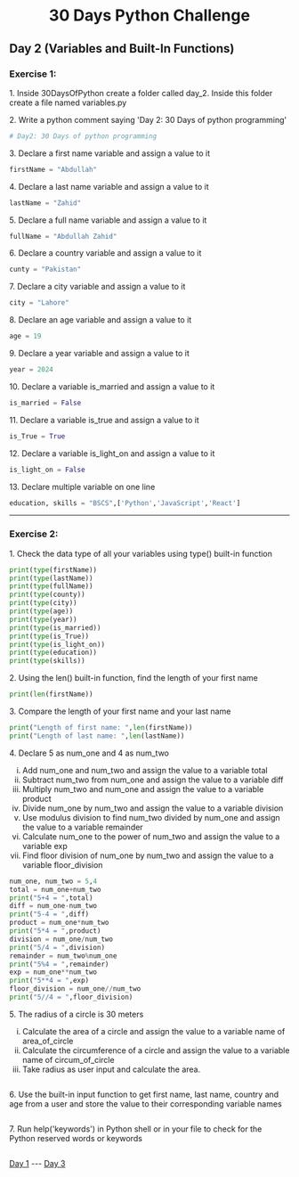 <h1 align="center">30 Days Python Challenge</h1>
<h2>Day 2 (Variables and Built-In Functions)</h1>
<h3>Exercise 1:</h3>
<p>1. Inside 30DaysOfPython create a folder called day_2. Inside this folder create a file named variables.py</p>

<p>2. Write a python comment saying 'Day 2: 30 Days of python programming'</p>

```py
# Day2: 30 Days of python programming
```

<p>3. Declare a first name variable and assign a value to it</p>

```py
firstName = "Abdullah"
```

<p>4. Declare a last name variable and assign a value to it</p>

```py
lastName = "Zahid"
```

<p>5. Declare a full name variable and assign a value to it</p>

```py
fullName = "Abdullah Zahid"
```

<p>6. Declare a country variable and assign a value to it</p>

```py
cunty = "Pakistan"

```

<p>7. Declare a city variable and assign a value to it</p>

```py
city = "Lahore"
```

<p>8. Declare an age variable and assign a value to it </p>

```py
age = 19
```

<p>9. Declare a year variable and assign a value to it</p>

```py
year = 2024
```

<p>10. Declare a variable is_married and assign a value to it</p>

```py
is_married = False
```

<p>11. Declare a variable is_true and assign a value to it</p>

```py
is_True = True
```

<p>12. Declare a variable is_light_on and assign a value to it</p>

```py
is_light_on = False
```

<p>13. Declare multiple variable on one line</p>

```py
education, skills = "BSCS",['Python','JavaScript','React']
```
<hr/>
<h3>Exercise 2:</h3>
<p>1. Check the data type of all your variables using type() built-in function</p>

```py
print(type(firstName))
print(type(lastName))
print(type(fullName))
print(type(county))
print(type(city))
print(type(age))
print(type(year))
print(type(is_married))
print(type(is_True))
print(type(is_light_on))
print(type(education))
print(type(skills))
```

<p>2. Using the len() built-in function, find the length of your first name</p>

```py
print(len(firstName))
```

<p>3. Compare the length of your first name and your last name</p>

```py
print("Length of first name: ",len(firstName))
print("Length of last name: ",len(lastName))
```

<p>4. Declare 5 as num_one and 4 as num_two</p>
<ol type="i">
    <li>Add num_one and num_two and assign the value to a variable total</li>
    <li>Subtract num_two from num_one and assign the value to a variable diff
</li>
    <li>Multiply num_two and num_one and assign the value to a variable product</li>
    <li>Divide num_one by num_two and assign the value to a variable division</li>
    <li>Use modulus division to find num_two divided by num_one and assign the value to a variable remainder</li>
    <li>Calculate num_one to the power of num_two and assign the value to a variable exp</li>
    <li>Find floor division of num_one by num_two and assign the value to a variable floor_division</li>
</ol>

```py
num_one, num_two = 5,4
total = num_one+num_two
print("5+4 = ",total)
diff = num_one-num_two
print("5-4 = ",diff)
product = num_one*num_two
print("5*4 = ",product)
division = num_one/num_two
print("5/4 = ",division)
remainder = num_two%num_one
print("5%4 = ",remainder)
exp = num_one**num_two
print("5**4 = ",exp)
floor_division = num_one//num_two
print("5//4 = ",floor_division)
```

<p>5. The radius of a circle is 30 meters</p>
<ol type="i">
    <li>Calculate the area of a circle and assign the value to a variable name of area_of_circle</li>
    <li>Calculate the circumference of a circle and assign the value to a variable name of circum_of_circle</li>
    <li>Take radius as user input and calculate the area.</li>
</ol>

```py

```

<p>6. Use the built-in input function to get first name, last name, country and age from a user and store the value to their corresponding variable names</p>

```py

```

<p>7. Run help('keywords') in Python shell or in your file to check for the Python reserved words or keywords</p>

```py

```
<a href="Day1.md">Day 1</a> --- <a href="Day3.md">Day 3</a>